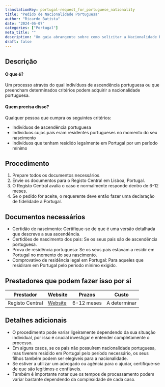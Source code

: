 ```yaml
---
translationKey: portugal-request_for_portuguese_nationality
title: "Pedido de Nacionalidade Portuguesa"
author: "Ricardo Batista"
date: "2024-06-07"
categories: ["Portugal"]
meta_title: ""
description: "Um guia abrangente sobre como solicitar a Nacionalidade Portuguesa"
draft: false
---
```


## Descrição
#### O que é?
Um processo através do qual indivíduos de ascendência portuguesa ou que preencham determinados critérios podem adquirir a nacionalidade portuguesa.
#### Quem precisa disso?
Qualquer pessoa que cumpra os seguintes critérios:
- Indivíduos de ascendência portuguesa
- Indivíduos cujos pais eram residentes portugueses no momento do seu nascimento
- Indivíduos que tenham residido legalmente em Portugal por um período mínimo

## Procedimento

1. Prepare todos os documentos necessários.
2. Envie os documentos para o Registo Central em Lisboa, Portugal.
3. O Registo Central avalia o caso e normalmente responde dentro de 6-12 meses.
4. Se o pedido for aceite, o requerente deve então fazer uma declaração de fidelidade a Portugal.

## Documentos necessários
- Certidão de nascimento: Certifique-se de que é uma versão detalhada que descreve a sua ascendência.
- Certidões de nascimento dos pais: Se os seus pais são de ascendência portuguesa.
- Prova de residência portuguesa: Se os seus pais estavam a residir em Portugal no momento do seu nascimento.
- Comprovativo de residência legal em Portugal: Para aqueles que residiram em Portugal pelo período mínimo exigido.

## Prestadores que podem fazer isso por si

| Prestador       |     Website     |     Prazos    |       Custo      |
| --------------- | --------------- |  :-------------: | :-------------: |
| Registo Central      |  [Website](https://www.irn.mj.pt/sections/irn/a_registral/registos-centrais/docs-da-nacionalidade/processo-da-nacionalidade)      |  6-12 meses      |   A determinar        |

## Detalhes adicionais
- O procedimento pode variar ligeiramente dependendo da sua situação individual, por isso é crucial investigar e entender completamente o processo.
- Em alguns casos, se os pais não possuírem nacionalidade portuguesa, mas tiverem residido em Portugal pelo período necessário, os seus filhos também podem ser elegíveis para a nacionalidade.
- Se estiver a utilizar um advogado ou agência para o ajudar, certifique-se de que são legítimos e confiáveis.
- Também é importante notar que os tempos de processamento podem variar bastante dependendo da complexidade de cada caso.